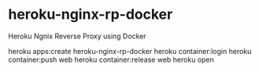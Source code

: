 # heroku-nginx-rp-docker
Heroku Ngnix Reverse Proxy using Docker

heroku apps:create heroku-nginx-rp-docker
heroku container:login
heroku container:push web 
heroku container:release web 
heroku open

